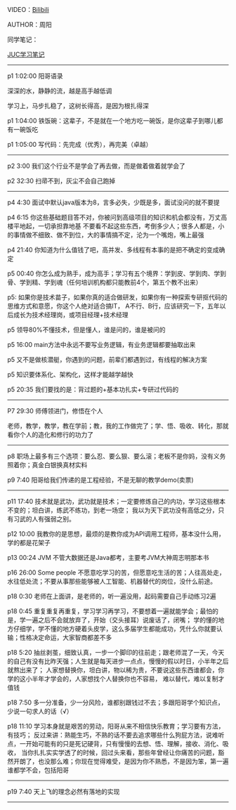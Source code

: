 VIDEO：[Bilibili](https://www.bilibili.com/video/BV1vE411D7KE)

AUTHOR：周阳

同学笔记：

[JUC学习笔记](https://www.bilibili.com/video/BV1vE411D7KE)



--------------------------------------------------

p1 1:02:00 阳哥语录

深深的水，静静的流，越是高手越低调

学习上，马步扎稳了，这树长得高，是因为根扎得深
              
p1 1:04:00 铁饭碗：这辈子，不是就在一个地方吃一碗饭，是你这辈子到哪儿都有一碗饭吃

p1 1:05:00 写代码：先完成（优秀），再完美（卓越）

--------------------------------------------------

p2 3:00 我们这个行业不是学会了再去做，而是做着做着就学会了

p2 32:30 扫帚不到，灰尘不会自己跑掉


--------------------------------------------------

p4 4:30 面试中默认java版本为8，言多必失，少既是多，面试没问的就不要提

p4 6:15 你这些基础题目答不对，你被问到高级项目的知识和机会都没有，万丈高楼平地起，一切承担靠地基 不要看不起这些东西，考倒多少人；很多人都是，小的事情做不细致、做不到位，大的事情搞不定，沦为一个嘴炮，嘴上最强

p4 21:40 你知道为什么值钱了吧，高并发、多线程有本事的是把不确定的变成确定

p5 00:40 你怎么成为熟手，成为高手；学习有五个境界：学到皮、学到肉、学到骨、学到精、学到魂（任何培训机构都只能教前4个，第五个教不出来）

p5: 如果你是技术苗子，如果你真的适合做研发，如果你有一种探索专研抠代码的思维方式和意愿，你这个人绝对适合搞IT， A不行、B行，应该研究一下，五年以后成长为技术经理岗，或项目经理+技术经理

p5 领导80%不懂技术，但是懂人，谁是问的，谁是被问的

p5 16:00 main方法中永远不要写业务逻辑，有业务逻辑都要抽取出来

p5 又不是做核潜艇，你遇到的问题，前辈们都遇到过，有线程的解决方案

p5 知识要体系化、架构化，这样才能越学越快

p5 20:35 我们要找的是：背过题的+基本功扎实+专研过代码的

--------------------------------------------------

P7 29:30 师傅领进门，修悟在个人

老师，教学，教学，教在学前；教，我的工作做完了；学、悟、吸收、转化，那就看你个人的造化和修行的功力了

--------------------------------------------------

p8 职场上最多有三个选项：要么忍、要么狠、要么滚；老板不是你妈，没有义务照着你；真金白银换真材实料

p9 7:40 阳哥给我们传递的是工程经验，不是无聊的教学demo(卖票)

--------------------------------------------------

p11 17:40 技术就是武功，武功就是技术；一定要修炼自己的内功，学习这些根本不变的；坦白讲，练武不练功，到老一场空；
我以为天下武功没有高低之分，只有习武的人有强弱之别。

p12 10:00 我教你的是思想，最烦的是教你成为API调用工程师，基本没什么用，学的都是花架子

p13 00:24 JVM 不管大数据还是Java都考，主要考JVM大神周志明那本书

p16 26:00 Some people 不愿意吃学习的苦，但愿意吃生活的苦；人往高处走，水往低处流；不要从事那些能够被人工智能、机器替代的岗位，没什么前途。

p18 0:30 老师在上面讲，是老师的，听一遍没用，起码需要自己手动练习2遍

p18 0:45 重复重复再重复，学习学习再学习，不要想着一遍就能学会；最怕的是，学一遍之后不会就放弃了，开始（交头接耳）说废话了，闭嘴；
学的懂的地方仔细学，学不懂的地方硬着头皮学，这么多届学生都能成功，凭什么你就要认输；性格决定命运，大家智商都差不多

p18 5:20 抽丝剥茧，细致认真，一步一个脚印的往前走；跟老师混了一天，今天的自己有没有比昨天强；人生就是每天进步一点点，慢慢的假以时日，小半年之后就熬出来了；
人家想替换你，坦白讲，物以稀为贵，不要说这些东西谁都会，你学的这小半年才学会的，人家想找个人替换你也不容易， 难以替代，难以复制才值钱

p18 7:50 多一分准备，少一分风险，谁都别跟钱过不去；多跟阳哥学个知识点，少说一句求人的话（√）

p18 11:10 学习本身就是艰苦的劳动，阳哥从来不相信快乐教育；学习要有方法，有技巧；
反过来讲：熟能生巧，不熟的话不要去追求哪些什么狗屁方法，说难听点，一开始可能有的只是死记硬背，只有慢慢的去想、悟、理解，接收、消化、吸收，
当你扎扎实实学透了的时候，回过头来看，那些年曾经让你痛苦的问题，豁然开朗了，也没那么难；你现在觉得难受，是因为你不熟悉，不是因为笨，第一遍谁都学不会，包括阳哥

--------------------------------------------------

p19 7:40 天上飞的理念必然有落地的实现


--------------------------------------------------




